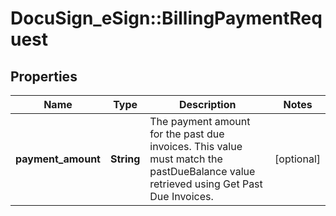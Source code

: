 # DocuSign_eSign::BillingPaymentRequest

## Properties
Name | Type | Description | Notes
------------ | ------------- | ------------- | -------------
**payment_amount** | **String** | The payment amount for the past due invoices. This value must match the pastDueBalance value retrieved using Get Past Due Invoices. | [optional] 


